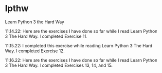 # lpthw
Learn Python 3 the Hard Way

11.14.22: Here are the exercises I have done so far while I read Learn Python 3 The Hard Way. I completed Exercise 11. 

11.15.22: I completed this exercise while reading Learn Python 3 The Hard Way. I completed Exercise 12.

11.16.22: Here are the exercises I have done so far while I read Learn Python 3 The Hard Way. I completed Exercises 13, 14, and 15. 
